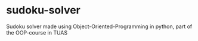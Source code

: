 # sudoku-solver
Sudoku solver made using Object-Oriented-Programming in python, part of the OOP-course in TUAS
